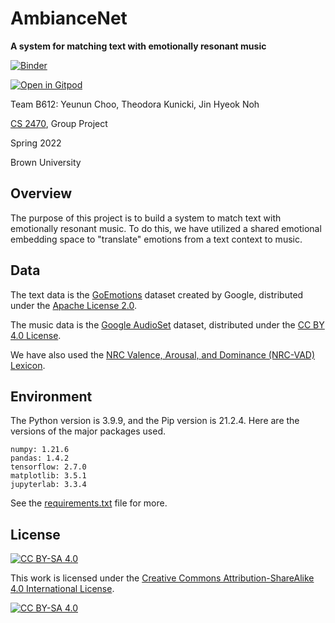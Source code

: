 # AmbianceNet

**A system for matching text with emotionally resonant music**

[![Binder](https://mybinder.org/badge_logo.svg)](https://mybinder.org/v2/gh/yeununchoo/AmbianceNet/main)

[![Open in Gitpod](https://gitpod.io/button/open-in-gitpod.svg)](https://gitpod.io/#https://github.com/yeununchoo/AmbianceNet)

Team B612: Yeunun Choo, Theodora Kunicki, Jin Hyeok Noh

[CS 2470](https://brown-deep-learning.github.io/dl-website-2022/index.html), Group Project

Spring 2022

Brown University

## Overview

The purpose of this project is to build a system to match text with emotionally resonant music. To do this, we have utilized a shared emotional embedding space to "translate" emotions from a text context to music.

## Data

The text data is the [GoEmotions](https://ai.googleblog.com/2021/10/goemotions-dataset-for-fine-grained.html) dataset created by Google, distributed under the [Apache License 2.0](https://www.apache.org/licenses/LICENSE-2.0).

The music data is the [Google AudioSet](https://research.google.com/audioset/) dataset, distributed under the [CC BY 4.0 License](https://creativecommons.org/licenses/by/4.0/).

We have also used the [NRC Valence, Arousal, and Dominance (NRC-VAD) Lexicon](https://saifmohammad.com/WebPages/nrc-vad.html).

## Environment

The Python version is 3.9.9, and the Pip version is 21.2.4. Here are the versions of the major packages used. 

```
numpy: 1.21.6
pandas: 1.4.2
tensorflow: 2.7.0
matplotlib: 3.5.1
jupyterlab: 3.3.4
```

See the [requirements.txt](https://github.com/yeununchoo/AmbianceNet/blob/main/requirements.txt) file for more.

## License

[![CC BY-SA 4.0][cc-by-sa-shield]][cc-by-sa]

This work is licensed under the
[Creative Commons Attribution-ShareAlike 4.0 International License][cc-by-sa].

[![CC BY-SA 4.0][cc-by-sa-image]][cc-by-sa]

[cc-by-sa]: http://creativecommons.org/licenses/by-sa/4.0/
[cc-by-sa-image]: https://licensebuttons.net/l/by-sa/4.0/88x31.png
[cc-by-sa-shield]: https://img.shields.io/badge/License-CC%20BY--SA%204.0-lightgrey.svg


